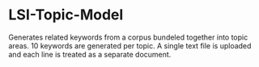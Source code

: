 # LSI-Topic-Model
Generates related keywords from a corpus bundeled together into topic areas. 10 keywords are generated per topic. A single text file is uploaded and each line is treated as a separate document.
